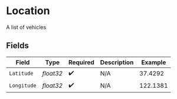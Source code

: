 # Location

A list of vehicles


## Fields

| Field              | Type               | Required           | Description        | Example            |
| ------------------ | ------------------ | ------------------ | ------------------ | ------------------ |
| `Latitude`         | *float32*          | :heavy_check_mark: | N/A                | 37.4292            |
| `Longitude`        | *float32*          | :heavy_check_mark: | N/A                | 122.1381           |